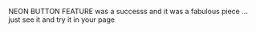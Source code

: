 NEON BUTTON FEATURE was a successs
and it was a fabulous piece ... just see it and try it in your page 
